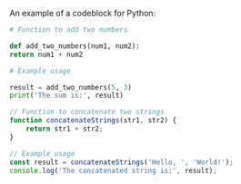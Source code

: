 An example of a codeblock for Python:

```py title="add_numbers.py" linenums="1"
# Function to add two numbers

def add_two_numbers(num1, num2):
return num1 + num2

# Example usage

result = add_two_numbers(5, 3)
print('The sum is:', result)
```

```js title="code-examples.md" linenums="1" hl_lines="2-4"
// Function to concatenate two strings
function concatenateStrings(str1, str2) {
	return str1 + str2;
}

// Example usage
const result = concatenateStrings('Hello, ', 'World!');
console.log('The concatenated string is:', result);
```
